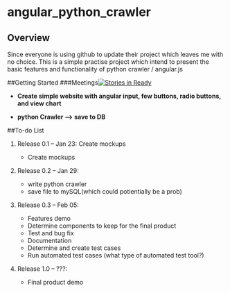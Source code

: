 # angular_python_crawler

## Overview
Since everyone is using github to update their project which leaves me with no choice.
This is a simple practise project which intend to present the basic features and functionality of python crawler / angular.js

##Getting Started 
###Meetings[![Stories in Ready](https://waffle.io/FrancisZ2/angular_python_crawler)](https://waffle.io/francisz2/micro)

* **Create simple website with angular input, few buttons, radio buttons, and view chart**
  
* **python Crawler --> save to DB**
    
   
##To-do List 
1. Release 0.1 – Jan 23: Create mockups
    * Create mockups 

2. Release 0.2 – Jan 29: 
    * write python crawler
    * save file to mySQL(which could potientially be a prob)

3. Release 0.3 – Feb 05: 
    * Features demo
    * Determine components to keep for the final product
    * Test and bug fix
    * Documentation
    * Determine and create test cases
    * Run automated test cases (what type of automated test tool?) 

7. Release 1.0 – ???:
    * Final product demo

